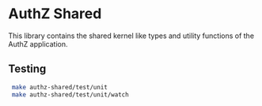 # AuthZ Shared

This library contains the shared kernel like types and utility functions of the
AuthZ application.

## Testing

```bash
 make authz-shared/test/unit
 make authz-shared/test/unit/watch
```
